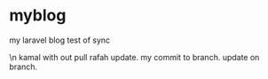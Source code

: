 # myblog
my laravel blog
test of sync




\n
kamal with out pull
rafah update.
my commit to branch.
update on branch.
